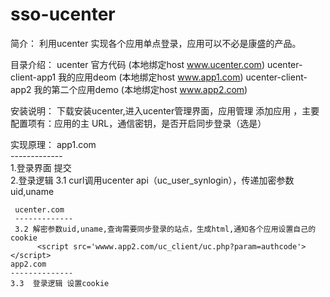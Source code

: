# sso-ucenter

简介： 利用ucenter 实现各个应用单点登录，应用可以不必是康盛的产品。


目录介绍：
       ucenter 官方代码   (本地绑定host  www.ucenter.com) 
       ucenter-client-app1  我的应用deom (本地绑定host www.app1.com)
       ucenter-client-app2 我的第二个应用demo   (本地绑定host  www.app2.com)


安装说明：
      下载安装ucenter,进入ucenter管理界面，应用管理 添加应用 ，主要配置项有：应用的主 URL，通信密钥，是否开启同步登录（选是）




实现原理：
       app1.com                                           
       -------------                                                                 
         1.登录界面 提交                                                              
         2.登录逻辑
         3.1 curl调用ucenter api（uc_user_synlogin），传递加密参数uid,uname 

     ucenter.com
     -------------
     3.2 解密参数uid,uname,查询需要同步登录的站点，生成html,通知各个应用设置自己的cookie
          <script src='wwww.app2.com/uc_client/uc.php?param=authcode'></script>
    app2.com
    --------------          
    3.3  登录逻辑 设置cookie
                  







            


